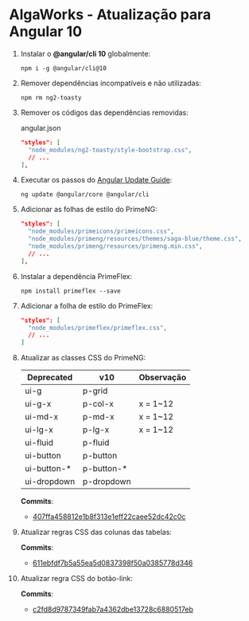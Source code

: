 # AlgaWorks - Atualização para Angular 10

1. Instalar o **@angular/cli 10** globalmente:

    ```
    npm i -g @angular/cli@10
    ```

1. Remover dependências incompatíveis e não utilizadas:

    ```
    npm rm ng2-toasty
    ```

1. Remover os códigos das dependências removidas:

    angular.json
    ```json
    "styles": [
      "node_modules/ng2-toasty/style-bootstrap.css",
      // ...
    ],
    ```

1. Executar os passos do [Angular Update Guide](https://update.angular.io/#9.1:10.0):

    ```
    ng update @angular/core @angular/cli
    ```

1. Adicionar as folhas de estilo do PrimeNG:

    ```json
    "styles": [
      "node_modules/primeicons/primeicons.css",
      "node_modules/primeng/resources/themes/saga-blue/theme.css",
      "node_modules/primeng/resources/primeng.min.css",
      // ...
    ],
    ```

1. Instalar a dependência PrimeFlex:

    ```
    npm install primeflex --save
    ```

1. Adicionar a folha de estilo do PrimeFlex:

    ```json
    "styles": [
      "node_modules/primeflex/primeflex.css",
      // ...
    ]
    ```

1. Atualizar as classes CSS do PrimeNG:

    | Deprecated | v10 | Observação |
    |-|-|-|
    | ui-g | p-grid |  |
    | ui-g-x | p-col-x | x = 1~12 |
    | ui-md-x | p-md-x | x = 1~12 |
    | ui-lg-x | p-lg-x | x = 1~12 |
    | ui-fluid | p-fluid |  |
    | ui-button | p-button |  |
    | ui-button-* | p-button-* |  |
    | ui-dropdown | p-dropdown |  |

    **Commits**:

    - [407ffa458812e1b8f313e1eff22caee52dc42c0c](/commit/407ffa458812e1b8f313e1eff22caee52dc42c0c)

1. Atualizar regras CSS das colunas das tabelas:

    **Commits**:

    - [611ebfdf7b5a55ea5d0837398f50a0385778d346](/commit/611ebfdf7b5a55ea5d0837398f50a0385778d346)

1. Atualizar regra CSS do botão-link:

    **Commits**:

    - [c2fd8d9787349fab7a4362dbe13728c6880517eb](/commit/c2fd8d9787349fab7a4362dbe13728c6880517eb)
